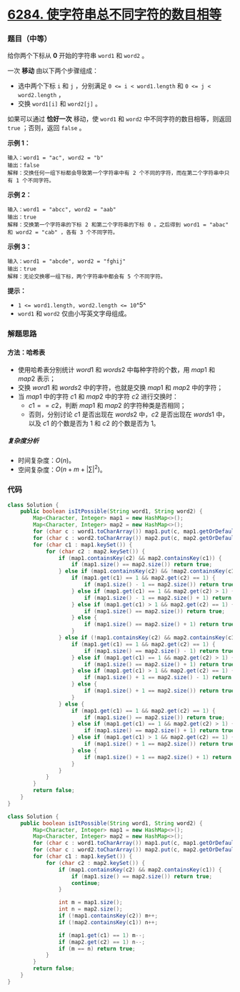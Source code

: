 # [6284. 使字符串总不同字符的数目相等](https://leetcode.cn/problems/make-number-of-distinct-characters-equal/)

### 题目（中等）

给你两个下标从 **0** 开始的字符串 `word1` 和 `word2` 。

一次 **移动** 由以下两个步骤组成：

* 选中两个下标 `i` 和 `j` ，分别满足 `0 <= i < word1.length` 和 `0 <= j < word2.length` ，
* 交换 `word1[i]` 和 `word2[j]` 。

如果可以通过 **恰好一次** 移动，使 `word1` 和 `word2` 中不同字符的数目相等，则返回 `true` ；否则，返回 `false` 。

**示例 1：**

```
输入：word1 = "ac", word2 = "b"
输出：false
解释：交换任何一组下标都会导致第一个字符串中有 2 个不同的字符，而在第二个字符串中只有 1 个不同字符。
```

**示例 2：**

```
输入：word1 = "abcc", word2 = "aab"
输出：true
解释：交换第一个字符串的下标 2 和第二个字符串的下标 0 。之后得到 word1 = "abac" 和 word2 = "cab" ，各有 3 个不同字符。
```

**示例 3：**

```
输入：word1 = "abcde", word2 = "fghij"
输出：true
解释：无论交换哪一组下标，两个字符串中都会有 5 个不同字符。
```

**提示：**

* `1 <= word1.length, word2.length <= 10`^5^
* `word1` 和 `word2` 仅由小写英文字母组成。

### 解题思路

#### 方法：哈希表

- 使用哈希表分别统计 $word1$ 和 $words2$ 中每种字符的个数，用 $map1$ 和 $map2$ 表示；
- 交换 $word1$ 和 $words2$ 中的字符，也就是交换 $map1$ 和 $map2$ 中的字符；
- 当 $map1$ 中的字符 $c1$ 和 $map2$ 中的字符 $c2$ 进行交换时：
  - $c1 == c2$，判断 $map1$ 和 $map2$ 的字符种类是否相同；
  - 否则，分别讨论 $c1$ 是否出现在 $words2$ 中，$c2$ 是否出现在 $words1$ 中，以及 $c1$ 的个数是否为 $1$ 和 $c2$ 的个数是否为 $1$。

##### 复杂度分析

- 时间复杂度：$O(n)$。
- 空间复杂度：$O(n+m+|\sum|^2)$。

### 代码

```java
class Solution {
    public boolean isItPossible(String word1, String word2) {
        Map<Character, Integer> map1 = new HashMap<>();
        Map<Character, Integer> map2 = new HashMap<>();
        for (char c : word1.toCharArray()) map1.put(c, map1.getOrDefault(c, 0) + 1);
        for (char c : word2.toCharArray()) map2.put(c, map2.getOrDefault(c, 0) + 1);
        for (char c1 : map1.keySet()) {
            for (char c2 : map2.keySet()) {
                if (map1.containsKey(c2) && map2.containsKey(c1)) {
                    if (map1.size() == map2.size()) return true;
                } else if (map1.containsKey(c2) && !map2.containsKey(c1)){
                    if (map1.get(c1) == 1 && map2.get(c2) == 1) {
                        if (map1.size() - 1 == map2.size()) return true;
                    } else if (map1.get(c1) == 1 && map2.get(c2) > 1) {
                        if (map1.size() - 1 == map2.size() + 1) return true;
                    } else if (map1.get(c1) > 1 && map2.get(c2) == 1) {
                        if (map1.size() == map2.size()) return true;
                    } else {
                        if (map1.size() == map2.size() + 1) return true;
                    }
                } else if (!map1.containsKey(c2) && map2.containsKey(c1)) {
                    if (map1.get(c1) == 1 && map2.get(c2) == 1) {
                        if (map1.size() == map2.size() - 1) return true;
                    } else if (map1.get(c1) == 1 && map2.get(c2) > 1) {
                        if (map1.size() == map2.size() + 1) return true;
                    } else if (map1.get(c1) > 1 && map2.get(c2) == 1) {
                        if (map1.size() + 1 == map2.size() - 1) return true;
                    } else {
                        if (map1.size() + 1 == map2.size()) return true;
                    }
                } else {
                    if (map1.get(c1) == 1 && map2.get(c2) == 1) {
                        if (map1.size() == map2.size()) return true;
                    } else if (map1.get(c1) == 1 && map2.get(c2) > 1) {
                        if (map1.size() == map2.size() + 1) return true;
                    } else if (map1.get(c1) > 1 && map2.get(c2) == 1) {
                        if (map1.size() + 1 == map2.size()) return true;
                    } else {
                        if (map1.size() + 1 == map2.size() + 1) return true;
                    }
                }
            }
        }
        return false;
    }
}
```

```java
class Solution {
    public boolean isItPossible(String word1, String word2) {
        Map<Character, Integer> map1 = new HashMap<>();
        Map<Character, Integer> map2 = new HashMap<>();
        for (char c : word1.toCharArray()) map1.put(c, map1.getOrDefault(c, 0) + 1);
        for (char c : word2.toCharArray()) map2.put(c, map2.getOrDefault(c, 0) + 1);
        for (char c1 : map1.keySet()) {
            for (char c2 : map2.keySet()) {
                if (map1.containsKey(c2) && map2.containsKey(c1)) {
                    if (map1.size() == map2.size()) return true;
                    continue;
                }

                int m = map1.size();
                int n = map2.size();
                if (!map1.containsKey(c2)) m++;
                if (!map2.containsKey(c1)) n++;

                if (map1.get(c1) == 1) m--;
                if (map2.get(c2) == 1) n--;
                if (m == n) return true;
            }
        }
        return false;
    }
}
```